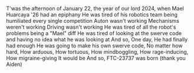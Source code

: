 T'was the afternoon of January 22, the year of our lord 2024, when Mael Huarcaya '26 had an epiphany
He was tired of his robotics team being humiliated every single competition
Auton wasn't working
Mechanisms weren't working
Driving wasn't working
He was tired of all the robot's problems being a "Mael" diff
He was tired of looking at the swerve code and having no idea what he was looking at 
And so, 
One day, 
He had finally had enough 
He was going to make his own swerve code, 
No matter how hard, 
How arduous, 
How tortuous, 
How mindboggling, 
How rage-inducing, 
How migraine-giving
It would be
And so, 
FTC-23737 was born
(thank you Aiden)
